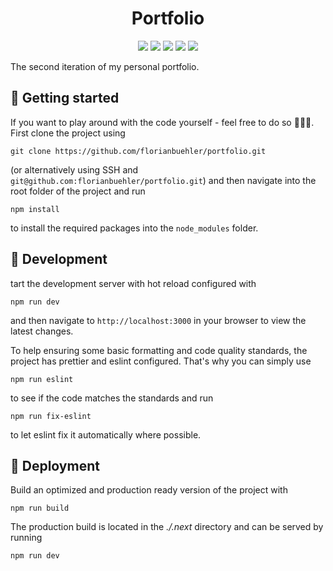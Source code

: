 <h1 align="center">
  Portfolio
</h1>

<p align="center">
    <a style="text-decoration: none" href="https://nextjs.org/" alt="Next.js">
        <img src="https://img.shields.io/badge/framework-Next.js-61dbfb" />
    </a>
    <a style="text-decoration: none" href="https://www.typescriptlang.org/" alt="TypeScript">
        <img src="https://img.shields.io/badge/language-TypeScript-3178c6" />
    </a>
    <a style="text-decoration: none" href="https://styled-components.com/" alt="Styled Components">
        <img src="https://img.shields.io/badge/styling-Styled_Components-dd6f93" />
    </a>
    <a style="text-decoration: none" href="https://eslint.org/" alt="Eslint">
        <img src="https://img.shields.io/badge/linter-ESLint-4a31c3" />
    </a>
    <a style="text-decoration: none" href="https://prettier.io/" alt="Prettier">
        <img src="https://img.shields.io/badge/code_style-Prettier-ff69b4" />
    </a>
</p>

The second iteration of my personal portfolio.


## 🚀 Getting started

If you want to play around with the code yourself - feel free to do so 🧑🏻‍💻. First clone the project using
```shell script
git clone https://github.com/florianbuehler/portfolio.git
```
(or alternatively using SSH and `git@github.com:florianbuehler/portfolio.git`) and then navigate into the root folder of the project and run
```shell script
npm install
```
to install the required packages into the `node_modules` folder.


## 🔧 Development

tart the development server with hot reload configured with
```shell script
npm run dev
```
and then navigate to `http://localhost:3000` in your browser to view the latest changes.

To help ensuring some basic formatting and code quality standards, the project has prettier and eslint configured. That's why you can simply use
```shell script
npm run eslint
```
to see if the code matches the standards and run
```shell script
npm run fix-eslint
```
to let eslint fix it automatically where possible.


## 💫 Deployment

Build an optimized and production ready version of the project with
```shell script
npm run build
```
The production build is located in the *./.next* directory and can be served by running
```shell script
npm run dev
```
